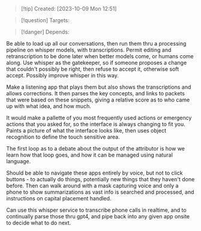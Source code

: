 
>[!tip] Created: [2023-10-09 Mon 12:51]

>[!question] Targets: 

>[!danger] Depends: 

Be able to load up all our conversations, then run them thru a processing pipeline on whisper models, with transcriptions.  Permit editing and retranscription to be done later when better models come, or humans come along.  Use whisper as the gatekeeper, so if someone proposes a change that couldn't possibly be right, then refuse to accept it, otherwise soft accept.  Possibly improve whisper in this way.

Make a listening app that plays them but also shows the transcriptions and allows corrections.  It then parses the key concepts, and links to packets that were based on these snippets, giving a relative score as to who came up with what idea, and how much.

It would make a pallette of you most frequently used actions or emergency actions that you asked for, so the interface is always changing to fit you.  Paints a picture of what the interface looks like, then uses object recognition to define the touch sensitive area.

The first loop as to a debate about the output of the attributor is how we learn how that loop goes, and how it can be managed using natural language.

Should be able to navigate these apps entirely by voice, but not to click buttons - to actually do things, potentially new things that they haven't done before.  Then can walk around with a mask capturing voice and only a phone to show summarizations as vast info is searched and processed, and instructions on capital placement handled.

Can use this whisper service to transcribe phone calls in realtime, and to continually parse those thru gpt4, and pipe back into any given app onsite to decide what to do next.